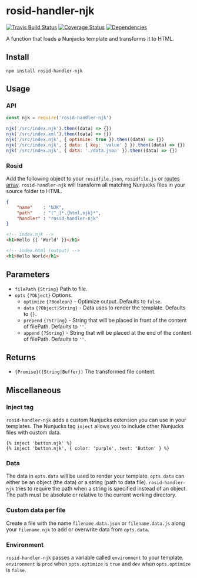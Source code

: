 # rosid-handler-njk

[![Travis Build Status](https://travis-ci.org/electerious/rosid-handler-njk.svg?branch=master)](https://travis-ci.org/electerious/rosid-handler-njk) [![Coverage Status](https://coveralls.io/repos/github/electerious/rosid-handler-njk/badge.svg?branch=master)](https://coveralls.io/github/electerious/rosid-handler-njk?branch=master) [![Dependencies](https://david-dm.org/electerious/rosid-handler-njk.svg)](https://david-dm.org/electerious/rosid-handler-njk#info=dependencies)

A function that loads a Nunjucks template and transforms it to HTML.

## Install

```
npm install rosid-handler-njk
```

## Usage

### API

```js
const njk = require('rosid-handler-njk')

njk('/src/index.njk').then((data) => {})
njk('/src/index.xml').then((data) => {})
njk('/src/index.njk', { optimize: true }).then((data) => {})
njk('/src/index.njk', { data: { key: 'value' } }).then((data) => {})
njk('/src/index.njk', { data: './data.json' }).then((data) => {})
```

### Rosid

Add the following object to your `rosidfile.json`, `rosidfile.js` or [routes array](https://github.com/electerious/Rosid#routes). `rosid-handler-njk` will transform all matching Nunjucks files in your source folder to HTML.

```json
{
	"name"    : "NJK",
	"path"    : "[^_]*.{html,njk}*",
	"handler" : "rosid-handler-njk"
}
```

```html
<!-- index.njk -->
<h1>Hello {{ 'World' }}</h1>
```

```html
<!-- index.html (output) -->
<h1>Hello World</h1>
```

## Parameters

- `filePath` `{String}` Path to file.
- `opts` `{?Object}` Options.
	- `optimize` `{?Boolean}` - Optimize output. Defaults to `false`.
	- `data` `{?Object|String}` - Data uses to render the template. Defaults to `{}`.
	- `prepend` `{?String}` - String that will be placed in front of the content of filePath. Defaults to `''`.
	- `append` `{?String}` - String that will be placed at the end of the content of filePath. Defaults to `''`.

## Returns

- `{Promise}({String|Buffer})` The transformed file content.

## Miscellaneous

### Inject tag

`rosid-handler-njk` adds a custom Nunjucks extension you can use in your templates. The Nunjucks tag `inject` allows you to include other Nunjucks files with custom data.

```
{% inject 'button.njk' %}
{% inject 'button.njk', { color: 'purple', text: 'Button' } %}
```

### Data

The data in `opts.data` will be used to render your template. `opts.data` can either be an object (the data) or a string (path to data file). `rosid-handler-njk` tries to require the path when a string is specified instead of an object. The path must be absolute or relative to the current working directory.

### Custom data per file

Create a file with the name `filename.data.json` or `filename.data.js` along your `filename.njk` to add or overwrite data from `opts.data`.

### Environment

`rosid-handler-njk` passes a variable called `environment` to your template. `environment` is `prod` when `opts.optimize` is `true` and `dev` when `opts.optimize` is `false`.